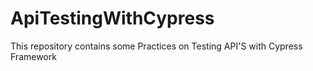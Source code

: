 # ApiTestingWithCypress
This repository contains some Practices on Testing API'S with Cypress Framework
